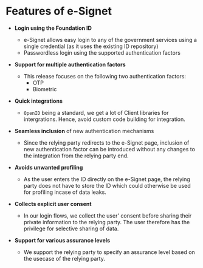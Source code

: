 # Features of e-Signet

* **Login using the Foundation ID**
    * e-Signet allows easy login to any of the government services using a single credential (as it uses the existing ID repository)
    * Passwordless login using the supported authentication factors

* **Support for multiple authentication factors**
    * This release focuses on the following two authentication factors:
        * OTP
        * Biometric
    
* **Quick integrations**
   * `OpenID` being a standard, we get a lot of Client libraries for intergrations. Hence, avoid custom code building for integration.

* **Seamless inclusion** of new authentication mechanisms
    * Since the relying party redirects to the e-Signet page, inclusion of new authentication factor can be introduced without any changes to the integration from the relying party end.

* **Avoids unwanted profiling**
    * As the user enters the ID directly on the e-Signet page, the relying party does not have to store the ID which could otherwise be used for profiling incase of data leaks.

* **Collects explicit user consent**
    * In our login flows, we collect the user' consent before sharing their private information to the relying party. The user therefore has the privilege for selective sharing of data. 

* **Support for various assurance levels**
    * We support the relying party to specify an assurance level based on the usecase of the relying party.

